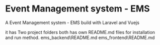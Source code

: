# Event Management system - EMS

A Event Management system - EMS build with Laravel and Vuejs

it has Two project folders both has own README.md files for installation and run method.
ems_backend\README.md
ems_frontend\README.md
